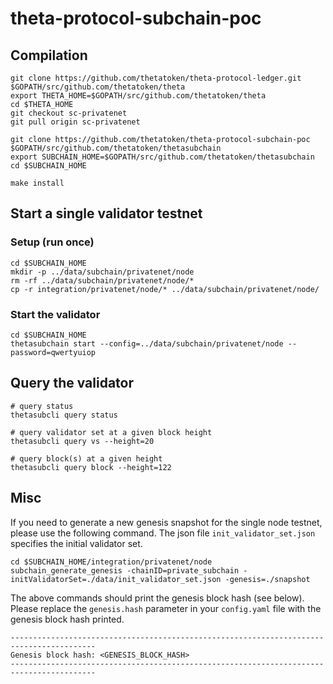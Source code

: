 # theta-protocol-subchain-poc

## Compilation

```shell
git clone https://github.com/thetatoken/theta-protocol-ledger.git $GOPATH/src/github.com/thetatoken/theta
export THETA_HOME=$GOPATH/src/github.com/thetatoken/theta
cd $THETA_HOME
git checkout sc-privatenet
git pull origin sc-privatenet

git clone https://github.com/thetatoken/theta-protocol-subchain-poc $GOPATH/src/github.com/thetatoken/thetasubchain
export SUBCHAIN_HOME=$GOPATH/src/github.com/thetatoken/thetasubchain
cd $SUBCHAIN_HOME

make install
```

## Start a single validator testnet

### Setup (run once)

```shell
cd $SUBCHAIN_HOME
mkdir -p ../data/subchain/privatenet/node
rm -rf ../data/subchain/privatenet/node/*
cp -r integration/privatenet/node/* ../data/subchain/privatenet/node/
```

### Start the validator

```shell
cd $SUBCHAIN_HOME
thetasubchain start --config=../data/subchain/privatenet/node --password=qwertyuiop
```

## Query the validator

```shell
# query status
thetasubcli query status

# query validator set at a given block height
thetasubcli query vs --height=20

# query block(s) at a given height
thetasubcli query block --height=122
```

## Misc

If you need to generate a new genesis snapshot for the single node testnet, please use the following command. The json file `init_validator_set.json` specifies the initial validator set.

```shell
cd $SUBCHAIN_HOME/integration/privatenet/node
subchain_generate_genesis -chainID=private_subchain -initValidatorSet=./data/init_validator_set.json -genesis=./snapshot
```

The above commands should print the genesis block hash (see below). Please replace the `genesis.hash` parameter in your `config.yaml` file with the genesis block hash printed.

```shell
-----------------------------------------------------------------------------------------
Genesis block hash: <GENESIS_BLOCK_HASH>
-----------------------------------------------------------------------------------------
```


